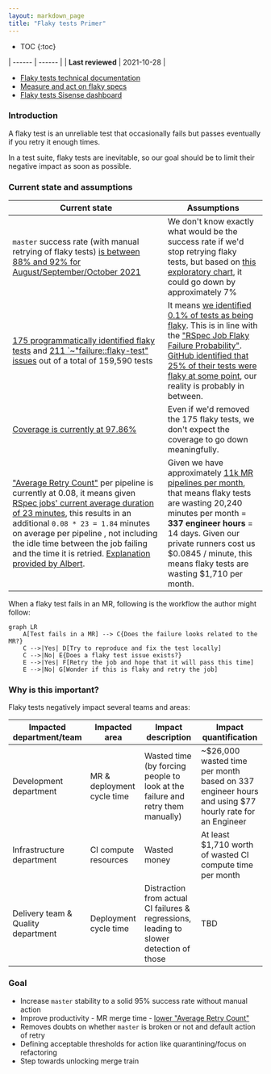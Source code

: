 ```yaml
---
layout: markdown_page
title: "Flaky tests Primer"
---
```


- TOC
{:toc}

| ------ | ------ |
| **Last reviewed** | 2021-10-28 |

- [Flaky tests technical documentation](https://docs.gitlab.com/ee/development/testing_guide/flaky_tests.html)
- [Measure and act on flaky specs](https://gitlab.com/groups/gitlab-org/-/epics/8789)
- [Flaky tests Sisense dashboard](https://app.periscopedata.com/app/gitlab/888968/EP---Flaky-tests)

### Introduction

A flaky test is an unreliable test that occasionally fails but passes eventually if you retry it enough times.

In a test suite, flaky tests are inevitable, so our goal should be to limit their negative impact as soon as possible.

### Current state and assumptions

| Current state | Assumptions |
| ------------- | ----------- |
| `master` success rate (with manual retrying of flaky tests) [is between 88% and 92% for August/September/October 2021](https://app.periscopedata.com/app/gitlab/564156/EP---Pipelines-health?widget=7870937&udv=895976) | We don't know exactly what would be the success rate if we'd stop retrying flaky tests, but based on [this exploratory chart](https://app.periscopedata.com/app/gitlab/590833/WIP:-Kyle-Wiebers-Scratchpad?widget=9705774&udv=0), it could go down by approximately 7% |
| [175 programmatically identified flaky tests](https://app.periscopedata.com/app/gitlab/888968/EP---Flaky-tests?widget=12187306&udv=0) and [211 `~"failure::flaky-test" issues](https://app.periscopedata.com/app/gitlab/888968/EP---Flaky-tests?widget=13096912&udv=1474231) out of a total of 159,590 tests | It means [we identified 0.1% of tests as being flaky](https://docs.gitlab.com/ee/development/testing_guide/flaky_tests.html#automatic-retries-and-flaky-tests-detection). This is in line with the ["RSpec Job Flaky Failure Probability"](https://app.periscopedata.com/app/gitlab/888968/EP---Flaky-tests?widget=13096878&udv=1474231). [GitHub identified that 25% of their tests were flaky at some point](https://github.blog/2020-12-16-reducing-flaky-builds-by-18x/#how-far-weve-come), our reality is probably in between. |
| [Coverage is currently at 97.86%](https://gitlab-org.gitlab.io/gitlab/coverage-ruby/#_AllFiles) | Even if we'd removed the 175 flaky tests, we don't expect the coverage to go down meaningfully. |
| ["Average Retry Count"](https://app.periscopedata.com/app/gitlab/888968/EP---Flaky-tests?widget=13096878&udv=1474231) per pipeline is currently at 0.08, it means given [RSpec jobs' current average duration of 23 minutes](https://app.periscopedata.com/app/gitlab/652085/EP---Jobs-Durations?widget=6914224&udv=1005715), this results in an additional `0.08 * 23 = 1.84` minutes on average per pipeline , not including the idle time between the job failing and the time it is retried. [Explanation provided by Albert](https://gitlab.com/gitlab-org/quality/team-tasks/-/issues/874#note_575599680). | Given we have approximately [11k MR pipelines per month](https://app.periscopedata.com/app/gitlab/496118/EP---Sandbox?widget=8625910&udv=785399), that means flaky tests are wasting 20,240 minutes per month = **337 engineer hours** = 14 days. Given our private runners cost us $0.0845 / minute, this means flaky tests are wasting $1,710 per month. |

When a flaky test fails in an MR, following is the workflow the author might follow:

```mermaid
graph LR
    A[Test fails in a MR] --> C{Does the failure looks related to the MR?}
    C -->|Yes| D[Try to reproduce and fix the test locally]
    C -->|No| E{Does a flaky test issue exists?}
    E -->|Yes| F[Retry the job and hope that it will pass this time]
    E -->|No| G[Wonder if this is flaky and retry the job]
```

### Why is this important?

Flaky tests negatively impact several teams and areas:

| Impacted department/team | Impacted area | Impact description | Impact quantification |
| --------------- | ------------- | ------------------ | --------------------- |
| Development department | MR & deployment cycle time | Wasted time (by forcing people to look at the failure and retry them manually) | ~$26,000 wasted time per month based on 337 engineer hours and using $77 hourly rate for an Engineer |
| Infrastructure department | CI compute resources | Wasted money | At least $1,710 worth of wasted CI compute time per month |
| Delivery team & Quality department | Deployment cycle time | Distraction from actual CI failures & regressions, leading to slower detection of those | TBD |

### Goal

- Increase `master` stability to a solid 95% success rate without manual action
- Improve productivity - MR merge time - [lower "Average Retry Count"](https://app.periscopedata.com/app/gitlab/888968/EP---Flaky-tests?widget=13096878&udv=1474231)
- Removes doubts on whether `master` is broken or not and default action of retry
- Defining acceptable thresholds for action like quarantining/focus on refactoring
- Step towards unlocking merge train

